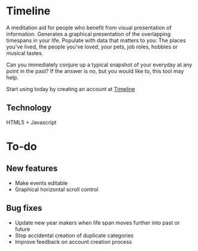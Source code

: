 # Timeline

A meditation aid for people who benefit from visual presentation of information. Generates a graphical presentation of the overlapping timespans in your life. Populate with data that matters to you: The places you've lived, the people you've loved, your pets, job roles, hobbies or musical tastes. 

Can you immediately conjure up a typical snapshot of your everyday at any point in the past? If the answer is no, but you would like to, this tool may help. 

Start using today by creating an account at [Timeline](http://timeline.butterscotchworld.co.uk)

## Technology

HTML5 + Javascript

# To-do

## New features

* Make events editable
* Graphical horizontal scroll control

## Bug fixes

* Update new year makers when life span moves further into past or future
* Stop accidental creation of duplicate categories
* Improve feedback on account creation process